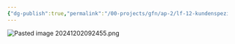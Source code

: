 ```yaml
---
{"dg-publish":true,"permalink":"/00-projects/gfn/ap-2/lf-12-kundenspezifische-anwendungsentwicklung-durchfuehren/","tags":["GFN/LF12"],"noteIcon":"","updated":"2025-07-12T13:31:40.000+02:00"}
---
```


![Pasted image 20241202092455.png](/img/user/02%20-%20RESOURCES/Files/IMG/Pasted%20image%2020241202092455.png)
